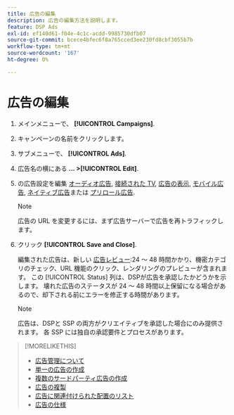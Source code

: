 ```yaml
---
title: 広告の編集
description: 広告の編集方法を説明します。
feature: DSP Ads
exl-id: ef140d61-f04e-4c1c-acdd-9985730dfb07
source-git-commit: bcece4bfec6f8a765cced3ee230fd8cbf3055b7b
workflow-type: tm+mt
source-wordcount: '167'
ht-degree: 0%

---
```


# 広告の編集

1. メインメニューで、 **[!UICONTROL Campaigns]**.
1. キャンペーンの名前をクリックします。
1. サブメニューで、 **[!UICONTROL Ads]**.
1. 広告名の横にある  **... >[!UICONTROL Edit]**.
1. の広告設定を編集 [オーディオ広告](ad-settings-audio.md), [接続された TV](ad-settings-connected-tv.md), [広告の表示](ad-settings-display.md), [モバイル広告](ad-settings-mobile.md), [ネイティブ広告](ad-settings-native.md)または [プリロール広告](ad-settings-pre-roll.md).

   >[!NOTE]
   >
   >広告の URL を変更するには、まず広告サーバーで広告を再トラフィックします。

1. クリック **[!UICONTROL Save and Close]**.

   編集された広告は、新しい [広告レビュー](ad-about.md):24 ～ 48 時間かかり、機密カテゴリのチェック、URL 機能のクリック、レンダリングのプレビューが含まれます。 この [!UICONTROL Status] 列は、DSPが広告を承認したかどうかを示します。 壊れた広告のステータスが 24 ～ 48 時間以上保留になる場合があるので、却下される前にエラーを修正する時間があります。

   >[!NOTE]
   >
   >広告は、DSPと SSP の両方がクリエイティブを承認した場合にのみ提供されます。 各 SSP には独自の承認要件とプロセスがあります。

>[!MORELIKETHIS]
>
>* [広告管理について](ad-about.md)
>* [単一の広告の作成](ad-create.md)
>* [複数のサードパーティ広告の作成](ad-create-multiple.md)
>* [広告の複製](ad-duplicate.md)
>* [広告に関連付けられた配置のリスト](ad-list-placements.md)
>* [広告の仕様](ad-specs.md)

